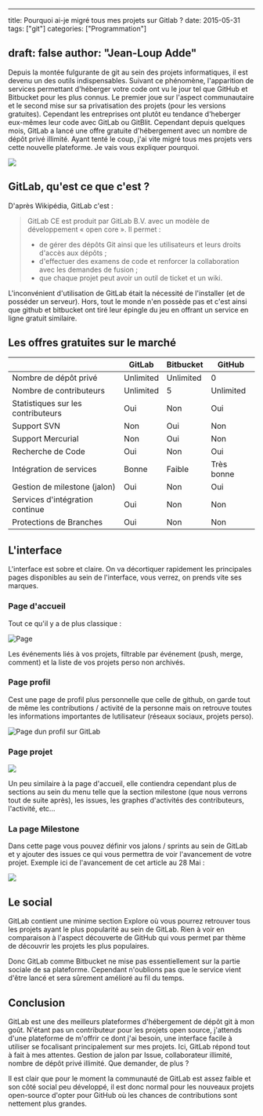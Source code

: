 
---
title: Pourquoi ai-je migré tous mes projets sur Gitlab ?
date: 2015-05-31
tags: ["git"]
categories: ["Programmation"]

draft: false
author: "Jean-Loup Adde"
---

Depuis la montée fulgurante de git au sein des projets informatiques, il
est devenu un des outils indispensables. Suivant ce phénomène,
l'apparition de services permettant d'héberger votre code ont vu le jour
tel que GitHub et Bitbucket pour les plus connus. Le premier joue sur
l'aspect communautaire et le second mise sur sa privatisation des
projets (pour les versions gratuites). Cependant les entreprises ont
plutôt eu tendance d'heberger eux-mêmes leur code avec GitLab ou
GitBlit. Cependant depuis quelques mois, GitLab a lancé une offre
gratuite d'hébergement avec un nombre de dépôt privé illimité. Ayant
tenté le coup, j'ai vite migré tous mes projets vers cette nouvelle
plateforme. Je vais vous expliquer pourquoi.

![](/post_preview/20150531_154323_b_1_q_0_p_1.jpg.png)

## GitLab, qu'est ce que c'est ?

D'après Wikipédia, GitLab c'est :

> GitLab CE est produit par GitLab B.V. avec un modèle de développement
> « open core ». Il permet :
>
>   - de gérer des dépôts Git ainsi que les utilisateurs et leurs droits
>     d'accès aux dépôts ;
>   - d'effectuer des examens de code et renforcer la collaboration avec
>     les demandes de fusion ;
>   - que chaque projet peut avoir un outil de ticket et un wiki.

L'inconvénient d'utilisation de GitLab était la nécessité de l'installer
(et de posséder un serveur). Hors, tout le monde n'en possède pas et
c'est ainsi que github et bitbucket ont tiré leur épingle du jeu en
offrant un service en ligne gratuit similaire.

## Les offres gratuites sur le marché


|                                |   GitLab  | Bitbucket | GitHub      |
| ------------------------------ | --------- | --------- | ------------|
| Nombre de dépôt privé	         | Unlimited | Unlimited | 0           |
| Nombre de contributeurs	       | Unlimited | 5         | Unlimited   |
| Statistiques sur les contributeurs |  Oui      | Non        | Oui         |
| Support SVN                    |  Non       | Oui       | Non          |
| Support Mercurial              |  Non       | Oui       | Non          |
| Recherche de Code	             |  Oui      | Non        | Oui         |
| Intégration de services	       |  Bonne    | Faible    | Très bonne  |
| Gestion de milestone (jalon)   |  Oui      | Non        | Oui          |
| Services d'intégration continue|  Oui      | Non        | Non          |
| Protections de Branches        |  Oui      | Non        | Non          |

## L'interface

L'interface est sobre et claire. On va décortiquer rapidement les
principales pages disponibles au sein de l'interface, vous verrez, on
prends vite ses marques.

### Page d'accueil

Tout ce qu'il y a de plus classique
:

![Page](/post_content/2015-05-31/e1d631a3-9fd8-4403-a3b1-87471d8a98dc.png)

Les événements liés à vos projets, filtrable par événement (push, merge,
comment) et la liste de vos projets perso non archivés.

### Page profil

Cest une page de profil plus personnelle que celle de github, on garde
tout de même les contributions / activité de la personne mais on
retrouve toutes les informations importantes de lutilisateur (réseaux
sociaux, projets perso).

![Page dun profil sur GitLab]()

### Page projet
![](/post_content/2015-05-31/6ea6880e-03be-47e3-a5ec-e68dd8f18290.png)

Un peu similaire à la page d'accueil, elle
contiendra cependant plus de sections au sein du menu telle que la
section milestone (que nous verrons tout de suite après), les issues,
les graphes d'activités des contributeurs, l'activité, etc...

### La page Milestone

Dans cette page vous pouvez définir
vos jalons / sprints au sein de GitLab et y ajouter des issues ce qui
vous permettra de voir l'avancement de votre projet. Exemple ici de
l'avancement de cet article au 28 Mai :

![](/post_content/2015-05-31/abfd6071-0316-4269-85d5-1ecf8485fc22.png)

## Le social

GitLab contient une minime section Explore où vous pourrez
retrouver tous les projets ayant le plus popularité au sein de GitLab.
Rien à voir en comparaison à l'aspect découverte de GitHub qui vous
permet par thème de découvrir les projets les plus populaires.

Donc GitLab comme Bitbucket ne mise pas essentiellement sur la
partie sociale de sa plateforme. Cependant n'oublions pas que le service
vient d'être lancé et sera sûrement amélioré au fil du temps.

## Conclusion

GitLab est une des meilleurs plateformes
d'hébergement de dépôt git à mon goût. N'étant pas un contributeur pour
les projets open source, j'attends d'une plateforme de m'offrir ce dont
j'ai besoin, une interface facile à utiliser se focalisant
principalement sur mes projets. Ici, GitLab répond tout à fait à mes
attentes. Gestion de jalon par Issue, collaborateur illimité, nombre de
dépôt privé illimité. Que demander, de plus ?

Il est clair que pour le moment la communauté de GitLab est assez faible et son côté
social peu développé, il est donc normal pour les nouveaux projets
open-source d'opter pour GitHub où les chances de contributions sont
nettement plus grandes.
